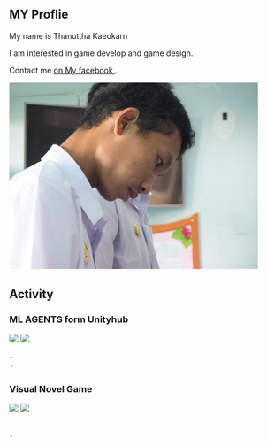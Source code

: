 ## MY Proflie 

My name is Thanuttha Kaeokarn

I am interested in game develop and game design.

Contact me [on My facebook ](https://www.facebook.com/profile.php?id=100005243828846).

<img src="images/team.jpg" width="450">


## Activity
### ML AGENTS form Unityhub

<p float="left">
  <img src="images/.jpg" width="300">
  <img src="images/.jpg" width="300">
</p>  

```markdown
-
-
```

### Visual Novel Game

<p float="left">
  <img src="images/.jpg" width="300">
  <img src="images/.jpg" width="300">
</p> 

```markdown
-
-
```
